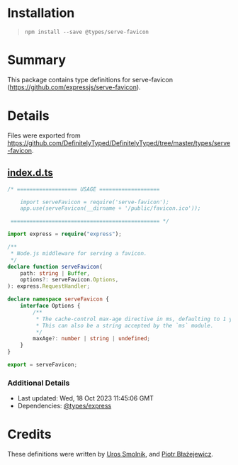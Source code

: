# Installation
> `npm install --save @types/serve-favicon`

# Summary
This package contains type definitions for serve-favicon (https://github.com/expressjs/serve-favicon).

# Details
Files were exported from https://github.com/DefinitelyTyped/DefinitelyTyped/tree/master/types/serve-favicon.
## [index.d.ts](https://github.com/DefinitelyTyped/DefinitelyTyped/tree/master/types/serve-favicon/index.d.ts)
````ts
/* =================== USAGE ===================

    import serveFavicon = require('serve-favicon');
    app.use(serveFavicon(__dirname + '/public/favicon.ico'));

 =============================================== */

import express = require("express");

/**
 * Node.js middleware for serving a favicon.
 */
declare function serveFavicon(
    path: string | Buffer,
    options?: serveFavicon.Options,
): express.RequestHandler;

declare namespace serveFavicon {
    interface Options {
        /**
         * The cache-control max-age directive in ms, defaulting to 1 year.
         * This can also be a string accepted by the `ms` module.
         */
        maxAge?: number | string | undefined;
    }
}

export = serveFavicon;

````

### Additional Details
 * Last updated: Wed, 18 Oct 2023 11:45:06 GMT
 * Dependencies: [@types/express](https://npmjs.com/package/@types/express)

# Credits
These definitions were written by [Uros Smolnik](https://github.com/urossmolnik), and [Piotr Błażejewicz](https://github.com/peterblazejewicz).
